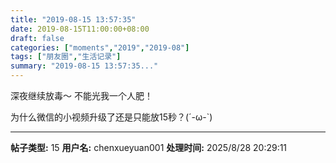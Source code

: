 ```yaml
---
title: "2019-08-15 13:57:35"
date: 2019-08-15T11:00:00+08:00
draft: false
categories: ["moments","2019","2019-08"]
tags: ["朋友圈","生活记录"]
summary: "2019-08-15 13:57:35..."
---
```


深夜继续放毒～
不能光我一个人肥！

为什么微信的小视频升级了还是只能放15秒？(´-ω-`)

---

**帖子类型:** 15
**用户名:** chenxueyuan001
**处理时间:** 2025/8/28 20:29:11